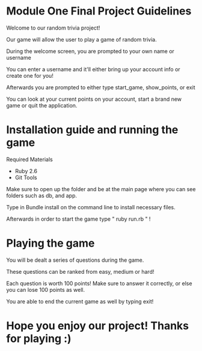 # Module One Final Project Guidelines

Welcome to our random trivia project!

Our game will allow the user to play a game of random trivia.

During the welcome screen, you are prompted to your own name or username

You can enter a username and it'll either bring up your account info or create one for you!

Afterwards you are prompted to either type start_game, show_points, or exit

You can look at your current points on your account, start a brand new game or quit the application.

# Installation guide and running the game
Required Materials
* Ruby 2.6
* Git Tools


Make sure to open up the folder and be at the main page where you can see folders such as db, and app.

Type in Bundle install on the command line to install necessary files.

Afterwards in order to start the game type " ruby run.rb " !


# Playing the game

You will be dealt a series of questions during the game.

These questions can be ranked from easy, medium or hard!

Each question is worth 100 points! Make sure to answer it correctly, or else you can lose 100 points as well.

You are able to end the current game as well by typing exit!

# Hope you enjoy our project! Thanks for playing :)
